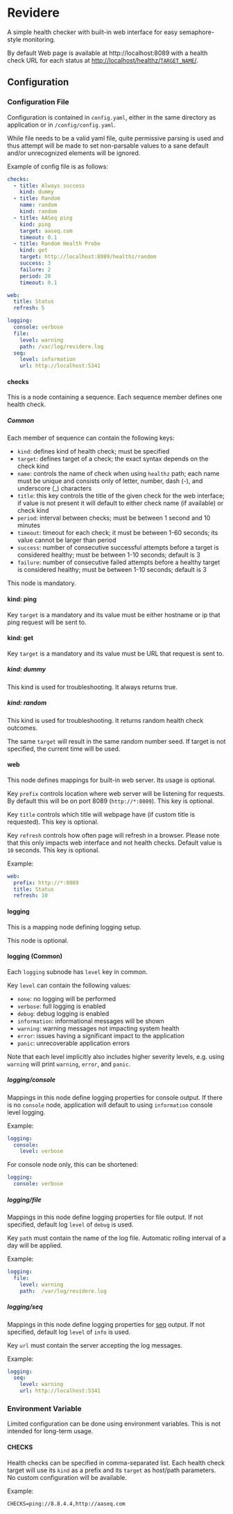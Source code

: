 # Revidere

A simple health checker with built-in web interface for easy semaphore-style
monitoring.

By default Web page is available at http://localhost:8089 with a health check
URL  for each status at [http://localhost/healthz/`TARGET_NAME`/](http://localhost/healthz/).


## Configuration

### Configuration File

Configuration is contained in `config.yaml`, either in the same directory as
application or in `/config/config.yaml`.

While file needs to be a valid yaml file, quite permissive parsing is used and
thus attempt will be made to set non-parsable values to a sane default and/or
unrecognized elements will be ignored.

Example of config file is as follows:
```yaml
checks:
  - title: Always success
    kind: dummy
  - title: Random
    name: random
    kind: random
  - title: AASeq ping
    kind: ping
    target: aaseq.com
    timeout: 0.1
  - title: Random Health Probe
    kind: get
    target: http://localhost:8089/healthz/random
    success: 3
    failure: 2
    period: 20
    timeout: 0.1

web:
  title: Status
  refresh: 5

logging:
  console: verbose
  file:
    level: warning
    path: /var/log/revidere.log
  seq:
    level: information
    url: http://localhost:5341
```


#### checks

This is a node containing a sequence. Each sequence member defines one health
check.


##### Common

Each member of sequence can contain the following keys:
* `kind`: defines kind of health check; must be specified
* `target`: defines target of a check; the exact syntax depends on the check
            kind
* `name`: controls the name of check when using `healthz` path; each name must
          be unique and consists only of letter, number, dash (-), and
          underscore (_) characters
* `title`: this key controls the title of the given check for the web interface;
           if value is not present it will default to either check name (if
           available) or check kind
* `period`: interval between checks; must be between 1 second and 10 minutes
* `timeout`: timeout for each check; it must be between 1-60 seconds; its value
             cannot be larger than period
* `success`: number of consecutive successful attempts before a target is
             considered healthy; must be between 1-10 seconds; default is 3
* `failure`: number of consecutive failed attempts before a healthy target is
             considered healthy; must be between 1-10 seconds; default is 3

This node is mandatory.


#### kind: ping

Key `target` is a mandatory and its value must be either hostname or ip that
ping request will be sent to.


#### kind: get

Key `target` is a mandatory and its value must be URL that request is sent to.


##### kind: dummy

This kind is used for troubleshooting. It always returns true.


##### kind: random

This kind is used for troubleshooting. It returns random health check outcomes.

The same `target` will result in the same random number seed. If target is not
specified, the current time will be used.



#### web

This node defines mappings for built-in web server. Its usage is optional.

Key `prefix` controls location where web server will be listening for requests.
By default this will be on port 8089 (`http://*:8089`). This key is optional.

Key `title` controls which title will webpage have (if custom title is
requested). This key is optional.

Key `refresh` controls how often page will refresh in a browser. Please note
that this only impacts web interface and not health checks. Default value is
`10` seconds. This key is optional.

Example:
```yaml
web:
  prefix: http://*:8089
  title: Status
  refresh: 10
```


#### logging

This is a mapping node defining logging setup.

This node is optional.


#### logging (Common)

Each `logging` subnode has `level` key in common.

Key `level` can contain the following values:
* `none`: no logging will be performed
* `verbose`: full logging is enabled
* `debug`: debug logging is enabled
* `information`: informational messages will be shown
* `warning`: warning messages not impacting system health
* `error`: issues having a significant impact to the application
* `panic`: unrecoverable application errors

Note that each level implicitly also includes higher severity levels, e.g. using
`warning` will print `warning`, `error`, and `panic`.


##### logging/console

Mappings in this node define logging properties for console output. If there is
no `console` node, application will default to using `information` console level
logging.

Example:
```yaml
logging:
  console:
    level: verbose
```

For console node only, this can be shortened:
```yaml
logging:
  console: verbose
```


##### logging/file

Mappings in this node define logging properties for file output. If not
specified, default log `level` of `debug` is used.

Key `path` must contain the name of the log file. Automatic rolling interval of
a day will be applied.

Example:
```yaml
logging:
  file:
    level: warning
    path:  /var/log/revidere.log
```


##### logging/seq

Mappings in this node define logging properties for [seq](https://datalust.co/seq)
output. If not specified, default log `level` of `info` is used.

Key `url` must contain the server accepting the log messages.

Example:
```yaml
logging:
  seq:
    level: warning
    url: http://localhost:5341
```


### Environment Variable

Limited configuration can be done using environment variables. This is not
intended for long-term usage.

#### CHECKS

Health checks can be specified in comma-separated list. Each health check target
will use its `kind` as a prefix and its `target` as host/path parameters. No
custom configuration will be available.

Example:
```env
CHECKS=ping://8.8.4.4,http://aaseq.com
```
